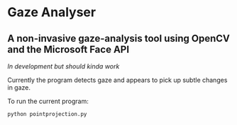# Gaze Analyser
## A non-invasive gaze-analysis tool using OpenCV and the Microsoft Face API
*In development but should kinda work*

Currently the program detects gaze and appears to pick up subtle changes in gaze. 

To run the current program:
```
python pointprojection.py
```

